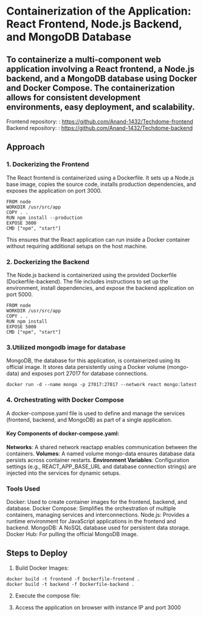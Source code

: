 # Containerization of the Application: React Frontend, Node.js Backend, and MongoDB Database

## To containerize a multi-component web application involving a React frontend, a Node.js backend, and a MongoDB database using Docker and Docker Compose. The containerization allows for consistent development environments, easy deployment, and scalability.

Frontend repository: : https://github.com/Anand-1432/Techdome-frontend
Backend repository: : https://github.com/Anand-1432/Techdome-backend

## Approach

### 1. Dockerizing the Frontend
The React frontend is containerized using a Dockerfile. It sets up a Node.js base image, copies the source code, installs production dependencies, and exposes the application on port 3000.

```
FROM node
WORKDIR /usr/src/app
COPY . .
RUN npm install --production
EXPOSE 3000
CMD ["npm", "start"]

```
This ensures that the React application can run inside a Docker container without requiring additional setups on the host machine.

### 2. Dockerizing the Backend
The Node.js backend is containerized using the provided Dockerfile (Dockerfile-backend). The file includes instructions to set up the environment, install dependencies, and expose the backend application on port 5000.
```
FROM node
WORKDIR /usr/src/app
COPY . .
RUN npm install
EXPOSE 5000
CMD ["npm", "start"]

```
### 3.Utilized mongodb image for database
MongoDB, the database for this application, is containerized using its official image. It stores data persistently using a Docker volume (mongo-data) and exposes port 27017 for database connections.
```
docker run -d --name mongo -p 27017:27017 --network react mongo:latest
```
### 4. Orchestrating with Docker Compose
A docker-compose.yaml file is used to define and manage the services (frontend, backend, and MongoDB) as part of a single application.

#### Key Components of docker-compose.yaml:

**Networks**: A shared network reactapp enables communication between the containers.
**Volumes**: A named volume mongo-data ensures database data persists across container restarts.
**Environment Variables**: Configuration settings (e.g., REACT_APP_BASE_URL and database connection strings) are injected into the services for dynamic setups.

### Tools Used
Docker: Used to create container images for the frontend, backend, and database.
Docker Compose: Simplifies the orchestration of multiple containers, managing services and interconnections.
Node.js: Provides a runtime environment for JavaScript applications in the frontend and backend.
MongoDB: A NoSQL database used for persistent data storage.
Docker Hub: For pulling the official MongoDB image.

## Steps to Deploy
1. Build Docker Images:
```
docker build -t frontend -f Dockerfile-frontend .
docker build -t backend -f Dockerfile-backend .

```
2. Execute the compose file:

3. Access the application on browser with instance IP and port 3000
